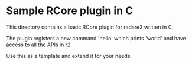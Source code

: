 # Sample RCore plugin in C

This directory contains a basic RCore plugin for radare2 written in C.

The plugin registers a new command 'hello' which prints 'world' and have access to all the APIs in r2.

Use this as a template and extend it for your needs.
